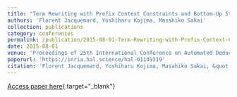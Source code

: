 ```yaml
---
title: "Term Rewriting with Prefix Context Constraints and Bottom-Up Strategies"
authors: 'Florent Jacquemard, Yoshiharu Kojima, Masahiko Sakai'
collection: publications
category: conferences
permalink: /publication/2015-08-01-Term-Rewriting-with-Prefix-Context-Constraints-and-Bottom-Up-Strategies
date: 2015-08-01
venue: 'Proceedings of 25th International Conference on Automated Deduction (CADE), Springer LNCS volume 9195'
paperurl: 'https://inria.hal.science/hal-01149319'
citation: 'Florent Jacquemard, Yoshiharu Kojima, Masahiko Sakai, &quot;Term Rewriting with Prefix Context Constraints and Bottom-Up Strategies&quot; In the proceedings of 25th International Conference on Automated Deduction (CADE), LNCS volume 9195, 2015.'
---
```

[Access paper here](https://doi.org/10.1007/978-3-319-21401-6_9){:target="_blank"}
